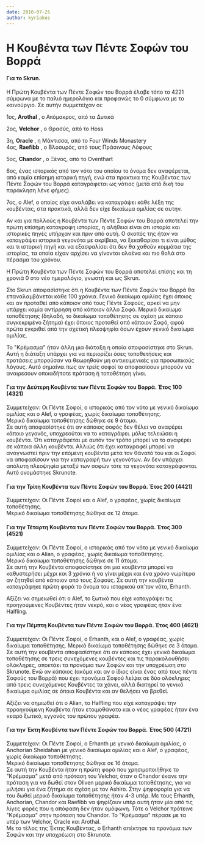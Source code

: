 ```yaml
---
date: 2016-07-25
author: kyriakos
---
```

# Η Κουβέντα των Πέντε Σοφών του Βορρά

####  Για το Skrun.

Η Πρώτη Κουβέντα των Πέντε Σοφών του Βορρά έλαβε τόπο το 4221 σύμφωνα με το
παλιό ημερολόγιο και προφανώς το 0 σύμφωνα με το καινούργιο. Σε αυτήν
συμμετείχαν οι:  


1oς, **Arothal** , ο Απόμακρος, από τα Δυτικά

2ος, **Velchor** , ο Θρασύς, από το Hoss

3η, **Oracle** , η Μάντισσα, από το Four Winds Monastery  
4ος, **Raefibb** , ο Βλοσυρός, από τους Πράσινους Λόφους

5ος, **Chandor** , ο Ξένος, από το Oventhart

6ος, ένας ιστορικός από τον νότο του οποίου το όνομα δεν αναφέρεται, από καμία
επίσημη ιστορική πηγή, ενώ στα πρακτικα της Κουβέντας των Πέντε Σοφών του
Βορρά καταγράφεται ως νότιος (μετά από δική του παράκληση λένε φήμες).

7ος, ο Alef, ο οποίος είχε αναλάβει να καταγράψει κάθε λέξη της κουβέντας, στα
πρακτικά, αλλά δεν είχε δικαίωμα ομιλίας σε αυτην.



Αν και για πολλούς η Κουβέντα των Πέντε Σοφών του Βορρά αποτελεί την πρώτη
επίσημη καταγραφη ιστορίας, η αλήθεια είναι ότι ιστορία και ιστορικές πηγές
υπήρχαν και πριν από αυτή. Ο σκοπός της ήταν να καταγράψει ιστορικά γεγονότα
με ακρίβεια, να ξεκαθαρίσει τι είναι μύθος και τι ιστορική πηγή και να
εξασφαλίσει ότι δεν θα χαθούν κομμάτια της ιστορίας, τα οποία είχαν αρχίσει να
γίνονται ολοένα και πιο θολά στο πέρασμα του χρόνου.



Η Πρώτη Κουβέντα των Πέντε Σοφών του Βορρά αποτελεί επίσης και τη χρονιά 0 στο
νέο ημερολόγιο, γνωστή και ως Skrun.  

Στο  Skrun αποφασίστηκε ότι η Κουβέντα των Πέντε Σοφών του Βορρά θα
επαναλαμβάνεται κάθε 100 χρόνια. Γενικό δικαίωμα ομιλίας έχει όποιος και αν
προταθεί από κάποιον από τους Πέντε Σοφούς, αρκεί να μην υπάρχει καμία
αντίρρηση από κάποιον άλλο Σοφό. Μερικό δικαίωμα τοποθέτησης (δηλαδή, το
δικαίωμα τοποθέτησης σε σχέση με κάποιο συγκεκριμένο ζήτημα) έχει όποιος
προταθεί από κάποιον Σοφό, αφού πρώτα εγκριθεί από την σχετική πλεοψηφία όσων
έχουν γενικό δικαίωμα ομιλίας.  

Το "Κρέμασμα" ήταν άλλη μια διάταξη η οποία αποφασίστηκε στο Skrun. Αυτή η
διάταξη υπάρχει για να περιορίζει όσες τοποθετήσεις και προτάσεις μπορούσαν να
θεωρηθούν μη αντικειμενικές για προσωπικούς λόγους. Αυτό σημαίνει πως αν τρείς
σοφοί το αποφασίσουν μπορούν να αναιρεσουν οποιαδήποτε πρόταση ή τοποθέτηση
γίνει.  



####  Για την Δεύτερη Κουβέντα των Πέντε Σοφών του Βορρά. Έτος 100 (4321)

Συμμετείχαν: Οι Πέντε Σοφοί, ο ιστορικός από τον νότο με γενικό δικαίωμα
ομιλίας και ο Alef, ο γραφέας, χωρίς δικαίωμα τοποθέτησης.  
Μερικό δικαίωμα τοποθέτησης δώθηκε σε 9 άτομα.  
Σε αυτή αποφασίστηκε ότι αν κάποιος σοφός δεν θέλει να αναφέρει κάποιο
γεγονός, υποχρεούται να το καταγράφει. μόλις τελειώσει η κουβέντα. Ότι
καταγράφεται με αυτόν τον τρόπο μπορεί να το αναφέρει σε κάποια άλλη κουβέντα.
Αλλιώς ότι έχει καταγραφεί μπορεί να αναγνωστεί πριν την επόμενη κουβέντα μετα
τον θάνατό του και οι Σοφοί να αποφασίσουν για την καταγραφή των γεγονότων. Αν
δεν υπάρχει απόλυτη πλεοψηφία μεταξύ των σοφών τότε τα γεγονότα καταγράφονται.
Αυτό ονομάστηκε Skrunote.  



####  Για την Τρίτη Κουβέντα των Πέντε Σοφών του Βορρά. Έτος 200 (4421)

Συμμετείχαν: Οι Πέντε Σοφοί και ο Alef, ο γραφέας, χωρίς δικαίωμα τοποθέτησης.  
Μερικό δικαίωμα τοποθέτησης δώθηκε σε 12 άτομα.  



####  Για την Τέταρτη Κουβέντα των Πέντε Σοφών του Βορρά. Έτος 300 (4521)

Συμμετείχαν: Οι Πέντε Σοφοί, ο ιστορικός από τον νότο με γενικό δικαίωμα
ομιλίας και ο Alian, ο γραφέας, χωρίς δικαίωμα τοποθέτησης.  
Μερικό δικαίωμα τοποθέτησης δώθηκε σε 11 άτομα.  
Σε αυτή την Κουβέντα αποφασίστηκε ότι μια κουβέντα μπορεί να καθυστερήσει
μέχρι και 3 χρόνια ή να γίνει μέχρι και ένα χρόνο νωρίτερα αν ζητηθεί από
κάποιον από τους Σοφούς. Σε αυτή την κουβέντα καταγράφηκε πρώτη φορά το όνομα
του ιστορικού απ΄τον νότο, Erhanth.  

Αξίζει να σημειωθεί ότι ο Alef, το ξωτικό που είχε καταγράψει τις προηγούμενες
Κουβέντες ήταν νεκρό, και ο νέος γραφέας ήταν ένα Halfling.  



####  Για την Πέμπτη Κουβέντα των Πέντε Σοφών του Βορρά. Έτος 400 (4621)

Συμμετείχαν: Οι Πέντε Σοφοί, ο Erhanth, και ο Alef, ο γραφέας, χωρίς δικαίωμα
τοποθέτησης. Μερικό δικαίωμα τοποθέτησης δώθηκε σε 3 άτομα.  
Σε αυτή την κουβέντα αποφασίστηκε ότι αν κάποιος έχει γενικό δικαίωμα
τοποθέτησης σε τρεις συνεχόμενες κουβέντες και τις παρακολουθήσει ολόκληρες,
αποκτάει τα προνόμια των Σοφών και την υποχρέωση στο Skrunote. Ενώ αν κάποιος
(ακόμα και αν ο ίδιος είναι ένας από τους πέντε Σοφούς του Βορρά) που έχει
προνόμια Σοφού λείψει σε δύο ολόκληρες από τρεις συνεχόμενες Κουβέντες τα
χάνει, αλλά διατηρεί το γενικό δικαίωμα ομιλίας σε όποια Κουβέντα και αν
θελήσει να βρεθεί.  

Αξίζει να σημιωθεί ότι ο Alian, το Halfling που είχε καταγράψει την
πρροηγούμενη Κουβέντα ήταν ετοιμοθάνατο και ο νέος γραφέας ήταν ένα νεαρό
ξωτικό, εγγονός του πρώτου γραφέα.  


####  Για την Έκτη Κουβέντα των Πέντε Σοφών του Βορρά. Έτος 500 (4721)

Συμμετείχαν: Οι Πέντε Σοφοί, ο Erhanth με γενικό δικαίωμα ομιλίας, o Anchorian
Sheidahan με γενικό δικαίωμα ομιλίας και ο Alef, ο γραφέας, χωρίς δικαίωμα
τοποθέτησης.  
Μερικό δικαίωμα τοποθέτησης δώθηκε σε 16 άτομα.  
Σε αυτή την Κουβέντα ήταν η πρώτη φορά που χρησιμοποιήθηκε το "Κρέμασμα" μετά
από πρόταση του Velchor, όταν ο Chandor έκανε την πρόταση για να δωθεί στον
Oliven μερικό δικαίωμα τοποθέτησης, για να μιλήσει για ένα ζήτημα σε σχέση με
τον Ashiro. Στην ψηφοφορία για να του δωθεί μερικό δικαίωμα τοποθέτησης ήταν
4-3 υπέρ. Με τους Erhanth, Anchorian, Chandor και Raefibb να ψηφίζουν υπέρ
αυτή ήταν μία από τις λίγες φορές που η απόφαση δεν ήταν ομόφωνη. Τότε ο
Velchor πρότεινε "Κρέμασμα" στην πρόταση του Chandor. Το "Κρέμασμα" πέρασε με
τα υπέρ των Velchor, Oracle και Arothal.  
Με το τέλος της Έκτης Κουβέντας, ο Erhanth απέκτησε τα προνόμια των Σοφών και
την υποχρέωση στο Skrunote.

